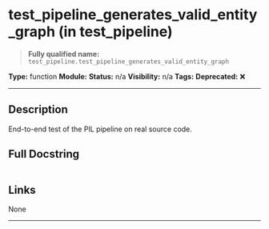 # test_pipeline_generates_valid_entity_graph (in test_pipeline)
> **Fully qualified name:** `test_pipeline.test_pipeline_generates_valid_entity_graph`

**Type:** function
**Module:** 
**Status:** n/a
**Visibility:** n/a
**Tags:** 
**Deprecated:** ❌

---

## Description
End-to-end test of the PIL pipeline on real source code.

## Full Docstring
```

```

## Links
None

---
